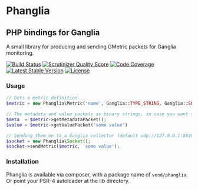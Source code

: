 # Phanglia
## PHP bindings for Ganglia

A small library for producing and sending GMetric packets for Ganglia monitoring.

[![Build Status](https://travis-ci.org/vend/phanglia.png)](https://travis-ci.org/vend/phanglia)
[![Scrutinizer Quality Score](https://scrutinizer-ci.com/g/vend/phanglia/badges/quality-score.png?s=86a0badbf27f88592185b7e046146cc7e11b5a00)](https://scrutinizer-ci.com/g/vend/phanglia/)
[![Code Coverage](https://scrutinizer-ci.com/g/vend/phanglia/badges/coverage.png?s=b9612b582ab4f994b1b688db76d7e9f751bc658b)](https://scrutinizer-ci.com/g/vend/phanglia/)
[![Latest Stable Version](https://poser.pugx.org/vend/phanglia/v/stable.svg)](https://packagist.org/packages/vend/phanglia)
[![License](https://poser.pugx.org/vend/phanglia/license.svg)](https://packagist.org/packages/vend/phanglia)

### Usage

```php
// Gets a metric definition
$metric = new Phanglia\Metric('name', Ganglia::TYPE_STRING, Ganglia::SLOPE_UNSPECIFIED);

// The metadata and value packets as binary strings, in case you want to send them yourself
$meta  = $metric->getMetadataPacket();
$value = $metric->getValuePacket('some value')

// Sending them on to a Ganglia collector (default udp://127.0.0.1:8649)
$socket = new Phanglia\Socket();
$socket->sendMetric($metric, 'some value');
```

### Installation

Phanglia is available via composer, with a package name of `vend/phanglia`. Or
point your PSR-4 autoloader at the lib directory.
